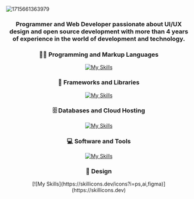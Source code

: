 
![1715661363979](https://github.com/Fajardo-dev/Fajardo-dev/assets/62899394/eb4a6d76-1656-4bb4-80bc-a35a5ce0600b)
<section align="center">

<h3>Programmer and Web Developer passionate about UI/UX design and open source development with more than 4 years of experience in the world of development and technology.</h3>

</section>
<section align="center">

<h3>👨‍💻 Programming and Markup Languages</h3>

[![My Skills](https://skillicons.dev/icons?i=html,css,js,py)](https://skillicons.dev)


<h3>🧰 Frameworks and Libraries</h3>

[![My Skills](https://skillicons.dev/icons?i=react,npm,nodejs)](https://skillicons.dev)


<h3>🗄️ Databases and Cloud Hosting</h3>

[![My Skills](https://skillicons.dev/icons?i=mongodb,mysql,postgres )](https://skillicons.dev)


<h3>💻 Software and Tools</h3>

[![My Skills](https://skillicons.dev/icons?i=vscode,vim,git,github,linux,arch,kali)](https://skillicons.dev)


<h3>🎨 Design</h3>
[![My Skills](https://skillicons.dev/icons?i=ps,ai,figma)](https://skillicons.dev)

</section>



